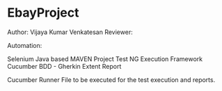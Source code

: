 # EbayProject

Author: Vijaya Kumar Venkatesan
Reviewer: 

Automation:

Selenium
Java based MAVEN Project
Test NG Execution Framework
Cucumber BDD - Gherkin
Extent Report

Cucumber Runner File to be executed for the test execution and reports.
